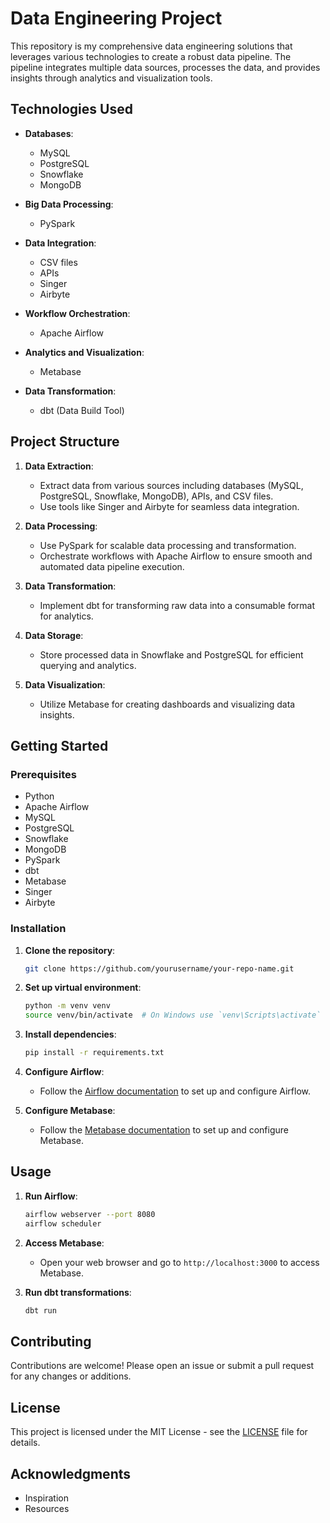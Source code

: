# Data Engineering Project

This repository is my comprehensive data engineering solutions that leverages various technologies to create a robust data pipeline. The pipeline integrates multiple data sources, processes the data, and provides insights through analytics and visualization tools.

## Technologies Used

- **Databases**:
  - MySQL
  - PostgreSQL
  - Snowflake
  - MongoDB

- **Big Data Processing**:
  - PySpark

- **Data Integration**:
  - CSV files
  - APIs
  - Singer
  - Airbyte

- **Workflow Orchestration**:
  - Apache Airflow

- **Analytics and Visualization**:
  - Metabase

- **Data Transformation**:
  - dbt (Data Build Tool)

## Project Structure

1. **Data Extraction**:
    - Extract data from various sources including databases (MySQL, PostgreSQL, Snowflake, MongoDB), APIs, and CSV files.
    - Use tools like Singer and Airbyte for seamless data integration.

2. **Data Processing**:
    - Use PySpark for scalable data processing and transformation.
    - Orchestrate workflows with Apache Airflow to ensure smooth and automated data pipeline execution.

3. **Data Transformation**:
    - Implement dbt for transforming raw data into a consumable format for analytics.

4. **Data Storage**:
    - Store processed data in Snowflake and PostgreSQL for efficient querying and analytics.

5. **Data Visualization**:
    - Utilize Metabase for creating dashboards and visualizing data insights.

## Getting Started

### Prerequisites

- Python
- Apache Airflow
- MySQL
- PostgreSQL
- Snowflake
- MongoDB
- PySpark
- dbt
- Metabase
- Singer
- Airbyte

### Installation

1. **Clone the repository**:
    ```sh
    git clone https://github.com/yourusername/your-repo-name.git
    ```

2. **Set up virtual environment**:
    ```sh
    python -m venv venv
    source venv/bin/activate  # On Windows use `venv\Scripts\activate`
    ```

3. **Install dependencies**:
    ```sh
    pip install -r requirements.txt
    ```

4. **Configure Airflow**:
    - Follow the [Airflow documentation](https://airflow.apache.org/docs/apache-airflow/stable/start.html) to set up and configure Airflow.

5. **Configure Metabase**:
    - Follow the [Metabase documentation](https://www.metabase.com/docs/latest/) to set up and configure Metabase.

## Usage

1. **Run Airflow**:
    ```sh
    airflow webserver --port 8080
    airflow scheduler
    ```

2. **Access Metabase**:
    - Open your web browser and go to `http://localhost:3000` to access Metabase.

3. **Run dbt transformations**:
    ```sh
    dbt run
    ```

## Contributing

Contributions are welcome! Please open an issue or submit a pull request for any changes or additions.

## License

This project is licensed under the MIT License - see the [LICENSE](LICENSE) file for details.

## Acknowledgments

- Inspiration
- Resources


